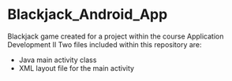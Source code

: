 # Blackjack_Android_App
Blackjack game created for a project within the course Application Development II
Two files included within this repository are: 
+ Java main activity class 
+ XML layout file for the main activity 
